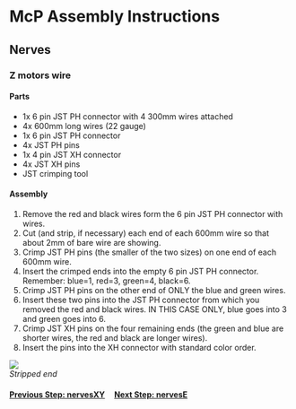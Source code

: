 # McP Assembly Instructions

## Nerves

### Z motors wire

#### Parts  

* 1x 6 pin JST PH connector with 4 300mm wires attached
* 4x 600mm long wires (22 gauge)
* 1x 6 pin JST PH connector
* 4x JST PH pins
* 1x 4 pin JST XH connector
* 4x JST XH pins
* JST crimping tool

#### Assembly

1. Remove the red and black wires form the 6 pin JST PH connector with wires.
1. Cut (and strip, if necessary) each end of each 600mm wire so that about 2mm of bare wire are showing.
1. Crimp JST PH pins (the smaller of the two sizes) on one end of each 600mm wire.
1. Insert the crimped ends into the empty 6 pin JST PH connector.  Remember: blue=1, red=3, green=4, black=6.
1. Crimp JST PH pins on the other end of ONLY the blue and green wires.
1. Insert these two pins into the JST PH connector from which you removed the red and black wires.  IN THIS CASE ONLY, blue goes into 3 and green goes into 6.
1. Crimp JST XH pins on the four remaining ends (the green and blue are shorter wires, the red and black are longer wires).
1. Insert the pins into the XH connector with standard color order.

![](img/NX1.jpg)\
*Stripped end* 

#### [Previous Step: nervesXY](nervesXY.md) &nbsp;&nbsp;&nbsp; [Next Step: nervesE](nervesE.md)
